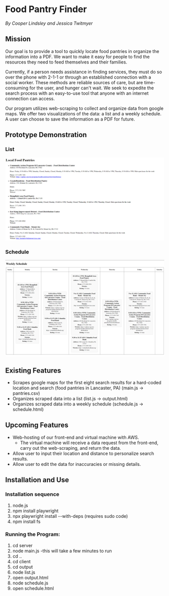 # Food Pantry Finder
*By Cooper Lindsley and Jessica Twitmyer*

## Mission
Our goal is to provide a tool to quickly locate food pantries in organize the information into a PDF. We want to make it easy for people to find the resources they need to feed themselves and their families.

Currently, if a person needs assistance in finding services, they must do so over the phone with 2-1-1 or through an established connection with a social worker. These methods are reliable sources of care, but are time-consuming for the user, and hunger can't wait. We seek to expedite the search process with an easy-to-use tool that anyone with an internet connection can access.

Our program utilizes web-scraping to collect and organize data from google maps. We offer two visualizations of the data: a list and a weekly schedule. A user can choose to save the information as a PDF for future.

## Prototype Demonstration
### List
![List](images/list_prototype.png)
### Schedule
![Schedule](images/schedule_prototype.png)

## Existing Features
- Scrapes google maps for the first eight search results for a hard-coded location and search (food pantries in Lancaster, PA) (main.js -> pantries.csv)
- Organizes scraped data into a list (list.js -> output.html)
- Organizes scraped data into a weekly schedule (schedule.js -> schedule.html)

## Upcoming Features
- Web-hosting of our front-end and virtual machine with AWS.
  - The virtual machine will receive a data request from the front-end, carry out the web-scraping, and return the data.
- Allow user to input their location and distance to personalize search results.
- Allow user to edit the data for inaccuracies or missing details.

## Installation and Use
### Installation sequence
  1. node.js
  2. npm install playwright
  3. npx playwright install --with-deps (requires sudo code)
  4. npm install fs

### Running the Program:
  1. cd server
  2. node main.js
    -this will take a few minutes to run
  3. cd ..
  4. cd client
  5. cd output
  6. node list.js
  7. open output.html
  8. node schedule.js
  9. open schedule.html